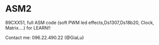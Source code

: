 # ASM2
89CXX51, full ASM code (soft PWM led effects,Ds1307,Ds18b20, Clock, Matrix....) for LEARN!!


Contact me: 096.22.490.22 (@GiaLu)
